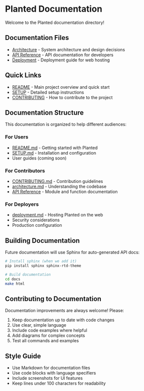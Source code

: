 # Planted Documentation

Welcome to the Planted documentation directory!

## Documentation Files

- [Architecture](architecture.md) - System architecture and design decisions
- [API Reference](api.md) - API documentation for developers
- [Deployment](deployment.md) - Deployment guide for web hosting

## Quick Links

- [README](../README.md) - Main project overview and quick start
- [SETUP](../SETUP.md) - Detailed setup instructions
- [CONTRIBUTING](../CONTRIBUTING.md) - How to contribute to the project

## Documentation Structure

This documentation is organized to help different audiences:

### For Users
- [README.md](../README.md) - Getting started with Planted
- [SETUP.md](../SETUP.md) - Installation and configuration
- User guides (coming soon)

### For Contributors
- [CONTRIBUTING.md](../CONTRIBUTING.md) - Contribution guidelines
- [architecture.md](architecture.md) - Understanding the codebase
- [API Reference](api.md) - Module and function documentation

### For Deployers
- [deployment.md](deployment.md) - Hosting Planted on the web
- Security considerations
- Production configuration

## Building Documentation

Future documentation will use Sphinx for auto-generated API docs:

```bash
# Install sphinx (when we add it)
pip install sphinx sphinx-rtd-theme

# Build documentation
cd docs
make html
```

## Contributing to Documentation

Documentation improvements are always welcome! Please:

1. Keep documentation up to date with code changes
2. Use clear, simple language
3. Include code examples where helpful
4. Add diagrams for complex concepts
5. Test all commands and examples

## Style Guide

- Use Markdown for documentation files
- Use code blocks with language specifiers
- Include screenshots for UI features
- Keep lines under 100 characters for readability

